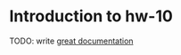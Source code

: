 # Introduction to hw-10

TODO: write [great documentation](http://jacobian.org/writing/what-to-write/)
